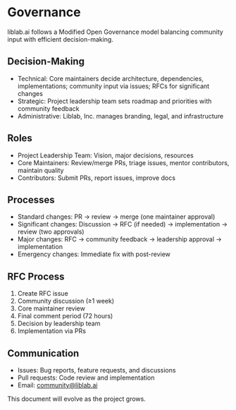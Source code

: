 # Governance

liblab.ai follows a Modified Open Governance model balancing community input with efficient decision-making.

## Decision-Making

- Technical: Core maintainers decide architecture, dependencies, implementations; community input via issues; RFCs for significant changes
- Strategic: Project leadership team sets roadmap and priorities with community feedback
- Administrative: Liblab, Inc. manages branding, legal, and infrastructure

## Roles

- Project Leadership Team: Vision, major decisions, resources
- Core Maintainers: Review/merge PRs, triage issues, mentor contributors, maintain quality
- Contributors: Submit PRs, report issues, improve docs

## Processes

- Standard changes: PR → review → merge (one maintainer approval)
- Significant changes: Discussion → RFC (if needed) → implementation → review (two approvals)
- Major changes: RFC → community feedback → leadership approval → implementation
- Emergency changes: Immediate fix with post-review

## RFC Process

1. Create RFC issue
2. Community discussion (≥1 week)
3. Core maintainer review
4. Final comment period (72 hours)
5. Decision by leadership team
6. Implementation via PRs

## Communication

- Issues: Bug reports, feature requests, and discussions
- Pull requests: Code review and implementation
- Email: community@liblab.ai

This document will evolve as the project grows.

